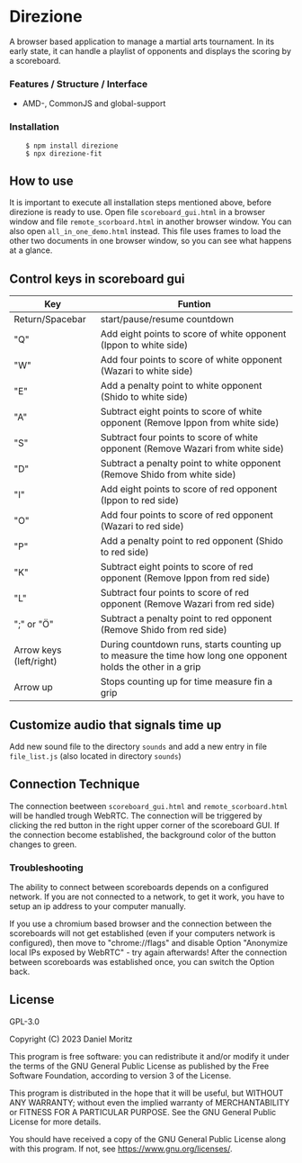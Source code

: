 
# Direzione

A browser based application to manage a martial arts tournament.
In its early state, it can handle a playlist of opponents and displays the scoring by a scoreboard.

### Features / Structure / Interface

* AMD-, CommonJS and global-support

### Installation

```shell
    $ npm install direzione
    $ npx direzione-fit
```

## How to use

It is important to execute all installation steps mentioned above, before direzione is ready to use.
Open file `scoreboard_gui.html` in a browser window and file `remote_scorboard.html` in another browser window.
You can also open `all_in_one_demo.html` instead. This file uses frames to load the other two documents in one browser window, so you can see what happens at a glance.

## Control keys in scoreboard gui

| Key | Funtion |
| --- | --- |
| Return/Spacebar | start/pause/resume countdown |
| "Q" | Add eight points to score of white opponent (Ippon to white side) |
| "W" | Add four points to score of white opponent (Wazari to white side) |
| "E" | Add a penalty point to white opponent (Shido to white side) |
| "A" | Subtract eight points to score of white opponent (Remove Ippon from white side) |
| "S" | Subtract four points to score of white opponent (Remove Wazari from white side) |
| "D" | Subtract a penalty point to white opponent (Remove Shido from white side) |
| "I" | Add eight points to score of red opponent (Ippon to red side) |
| "O" | Add four points to score of red opponent (Wazari to red side) |
| "P" | Add a penalty point to red opponent (Shido to red side) |
| "K" | Subtract eight points to score of red opponent (Remove Ippon from red side) |
| "L" | Subtract four points to score of red opponent (Remove Wazari from red side) |
| ";" or "Ö" | Subtract a penalty point to red opponent (Remove Shido from red side) |
| Arrow keys (left/right) | During countdown runs, starts counting up to measure the time how long one opponent holds the other in a grip |
| Arrow up | Stops counting up for time measure fin a grip |

## Customize audio that signals time up

Add new sound file to the directory `sounds` and add a new entry in file `file_list.js` (also located in directory `sounds`)

## Connection Technique

The connection beetween `scoreboard_gui.html` and `remote_scorboard.html` will be handled trough WebRTC. The connection will be triggered by clicking the red button in the right upper corner of the scoreboard GUI. If the connection become established, the background color of the button changes to green.

### Troubleshooting

The ability to connect between scoreboards depends on a configured network. If you are not connected to a network, to get it work, you have to setup an ip address to your computer manually.

If you use a chromium based browser and the connection between the scoreboards will not get established (even if your computers network is configured), then move to "chrome://flags" and disable Option "Anonymize local IPs exposed by WebRTC" - try again afterwards!
After the connection between scoreboards was established once, you can switch the Option back.

## License

GPL-3.0

Copyright (C) 2023 Daniel Moritz

This program is free software: you can redistribute it and/or modify
it under the terms of the GNU General Public License as published by
the Free Software Foundation, according to version 3 of the License.

This program is distributed in the hope that it will be useful,
but WITHOUT ANY WARRANTY; without even the implied warranty of
MERCHANTABILITY or FITNESS FOR A PARTICULAR PURPOSE. See the
GNU General Public License for more details.

You should have received a copy of the GNU General Public License
along with this program. If not, see <https://www.gnu.org/licenses/>.
